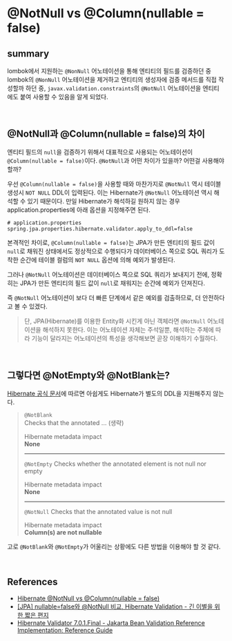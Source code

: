 # @NotNull vs @Column(nullable = false)

## summary
lombok에서 지원하는 `@NonNull` 어노테이션을 통해 엔티티의 필드를 검증하던 중 lombok의 `@NonNull` 어노테이션을 제거하고 엔티티의 생성자에 검증 메서드를 직접 작성할까 하던 중, `javax.validation.constraints`의 `@NotNull` 어노테이션을 엔티티에도 붙여 사용할 수 있음을 알게 되었다.

<br>

## @NotNull과 @Column(nullable = false)의 차이
엔티티 필드의 `null`을 검증하기 위해서 대표적으로 사용되는 어노테이션이 `@Column(nullable = false)`이다.
`@NotNull`과 어떤 차이가 있을까? 어떤걸 사용해야할까?

우선 `@Column(nullable = false)`을 사용할 때와 마찬가지로 `@NotNull` 역시 테이블 생성시 `NOT NULL` DDL이 입력된다. 이는 Hibernate가 `@NotNull` 어노테이션 역시 해석할 수 있기 때문이다.
만일 Hibernate가 해석하길 원하지 않는 경우 application.properties에 아래 옵션을 지정해주면 된다.

```
# application.properties
spring.jpa.properties.hibernate.validator.apply_to_ddl=false
```

본격적인 차이로, `@Column(nullable = false)`는 JPA가 만든 엔티티의 필드 값이 `null`로 채워진 상태에서도 
정상적으로 수행되다가 데이터베이스 쪽으로 SQL 쿼리가 도착한 순간에 테이블 컬럼의 `NOT NULL` 옵션에 의해 예외가 발생된다.

그러나 `@NotNull` 어노테이션은 데이터베이스 쪽으로 SQL 쿼리가 보내지기 전에, 정확히는 JPA가 만든 엔티티의 필드 값이 `null`로 채워지는 순간에 예외가 던져진다.

즉 `@NotNull` 어노테이션이 보다 더 빠른 단계에서 같은 예외를 검출하므로, 더 안전하다고 볼 수 있겠다.

> 단, JPA(Hibernate)를 이용한 Entity화 시킨게 아닌 객체라면 `@NotNull` 어노테이션을 해석하지 못한다.
이는 어노테이션 자체는 주석일뿐, 해석하는 주체에 따라 기능이 달라지는 어노테이션의 특성을 생각해보면 곧장 이해하기 수월하다.


<br>

## 그렇다면 @NotEmpty와 @NotBlank는?
[Hibernate 공식 문서](https://docs.jboss.org/hibernate/stable/validator/reference/en-US/html_single/#preface)에 따르면 아쉽게도 Hibernate가 별도의 DDL을 지원해주지 않는다. 

> `@NotBlank`  
> Checks that the annotated ... (생략)
> 
> Hibernate metadata impact  
> **None**
> 
> ---
> 
> `@NotEmpty`
> Checks whether the annotated element is not null nor empty
>
> Hibernate metadata impact  
> **None**
> 
> ---
>
> `@NotNull`
> Checks that the annotated value is not null
>
> Hibernate metadata impact  
> **Column(s) are not nullable**

고로 `@NotBlank`와 `@NotEmpty`가 어울리는 상황에도 다른 방법을 이용해야 할 것 같다.

<br>

## References
- [Hibernate @NotNull vs @Column(nullable = false)](https://www.baeldung.com/hibernate-notnull-vs-nullable)
- [[JPA] nullable=false와 @NotNull 비교, Hibernate Validation - 긴 이별을 위한 짧은 편지](https://kafcamus.tistory.com/15)
- [Hibernate Validator 7.0.1.Final - Jakarta Bean Validation Reference Implementation: Reference Guide](https://docs.jboss.org/hibernate/stable/validator/reference/en-US/html_single/#preface)
